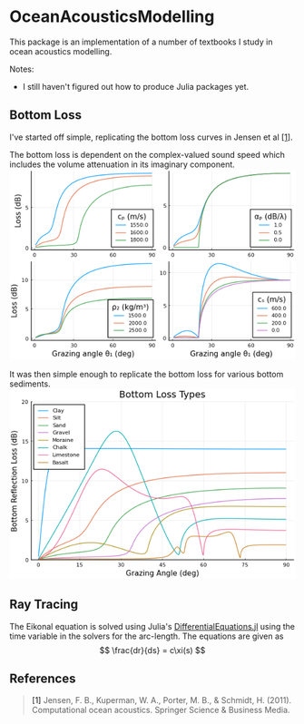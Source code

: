 # OceanAcousticsModelling
This package is an implementation of a number of textbooks I study in ocean acoustics modelling.

Notes:
* I still haven't figured out how to produce Julia packages yet.

## Bottom Loss
I've started off simple, replicating the bottom loss curves in Jensen et al [[1]](#JensenEtAl).

The bottom loss is dependent on the complex-valued sound speed which includes the volume attenuation in its imaginary component.
![](img/BottomLoss_Parameters.png)

It was then simple enough to replicate the bottom loss for various bottom sediments.
![](img/BottomLoss_Types.png)

## Ray Tracing
The Eikonal equation is solved using Julia's [DifferentialEquations.jl](https://github.com/SciML/DifferentialEquations.jl) using the time variable in the solvers for the arc-length. The equations are given as
$$
\frac{dr}{ds} = c\xi(s)
$$

## References
> <a name="JensenEtAl">[1]</a> Jensen, F. B., Kuperman, W. A., Porter, M. B., & Schmidt, H. (2011). Computational ocean acoustics. Springer Science & Business Media.